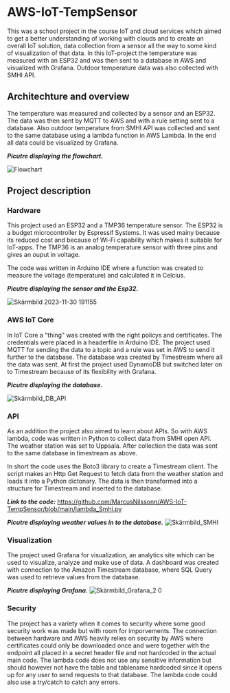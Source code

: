 # AWS-IoT-TempSensor
This was a school project in the course IoT and cloud services which aimed to get a better understanding of working with clouds and to create an overall IoT solution, data collection from a sensor all the way to some kind of visualization of that data. In this IoT-project the temperature was measured with an ESP32 and was then sent to a database in AWS and visualized with Grafana. Outdoor temperature data was also collected with SMHI API.

## Architechture and overview
The temperature was measured and collected by a sensor and an ESP32. The data was then sent by MQTT to AWS and with a rule setting sent to a database. Also outdoor temperature from SMHI API was collected and sent to the same database using a lambda function in AWS Lambda. In the end all data could be visualized by Grafana.

***Picutre displaying the flowchart.***

![Flowchart](https://github.com/MarcusNilssonn/AWS-IoT-TempSensor/assets/113011450/f2b79b80-455d-4906-837f-b6f20f721309)

## Project description
### Hardware
This project used an ESP32 and a TMP36 temperature sensor. The ESP32 is a budget microcontroller by Espressif Systems. It was used mainy because its reduced cost and because of Wi-Fi capability which makes it suitable for IoT-apps. The TMP36 is an analog temperature sensor with three pins and gives an ouput in voltage.

The code was written in Arduino IDE where a function was created to measure the voltage (temperature) and calculated it in Celcius. 

***Picutre displaying the sensor and the Esp32.***

![Skärmbild 2023-11-30 191155](https://github.com/MarcusNilssonn/AWS-IoT-TempSensor/assets/113011450/a2686df6-0de1-4ce2-b050-7ae6629faa4b)
### AWS IoT Core
In IoT Core a "thing" was created with the right policys and certificates. The credentials were placed in a headerfile in Arduino IDE. The project used MQTT for sending the data to a topic and a rule was set in AWS to send it further to the database.
The database was created by Timestream where all the data was sent. At first the project used DynamoDB but switched later on to Timestream because of its flexibility with Grafana.

***Picutre displaying the database.***

![Skärmbild_DB_API](https://github.com/MarcusNilssonn/AWS-IoT-TempSensor/assets/113011450/82a170b1-3523-406f-9ffe-6b57b888255f)
### API
As an addition the project also aimed to learn about APIs. So with AWS lambda, code was written in Python to collect data from SMHI open API. The weather station was set to Uppsala. After collection the data was sent to the same database in timestream as above.

In short the code uses the Boto3 library to create a Timestream client. The script makes an Http Get Request to fetch data from the weather station and loads it into a Python dictonary. The data is then transformed into a structure for Timestream and inserted to the database.

***Link to the code:*** https://github.com/MarcusNilssonn/AWS-IoT-TempSensor/blob/main/lambda_Smhi.py

***Picutre displaying weather values in to the database.***
![Skärmbild_SMHI](https://github.com/MarcusNilssonn/AWS-IoT-TempSensor/assets/113011450/e7c6c1b8-b99f-4424-9abe-fd620507952c)

### Visualization
The project used Grafana for visualization, an analytics site which can be used to visualize, analyze and make use of data. A dashboard was created with connection to the Amazon Timestream database, where SQL Query was used to retrieve values from the database.

***Picutre displaying Grafana.***
![Skärmbild_Grafana_2 0](https://github.com/MarcusNilssonn/AWS-IoT-TempSensor/assets/113011450/414e0689-ffbb-4ebc-86f6-4babaa5980b5)

### Security
The project has a variety when it comes to security where some good security work was made but with room for imporvements. The connection between hardware and AWS heavily relies on security by AWS where certificates could only be downloaded once and were together with the endpoint all placed in a secret header file and not hardcoded in the actual main code. The lambda code does not use any sensitive information but should however not have the table and tablename hardcoded since it opens up for any user to send requests to that database. The lambda code could also use a try/catch to catch any errors.
